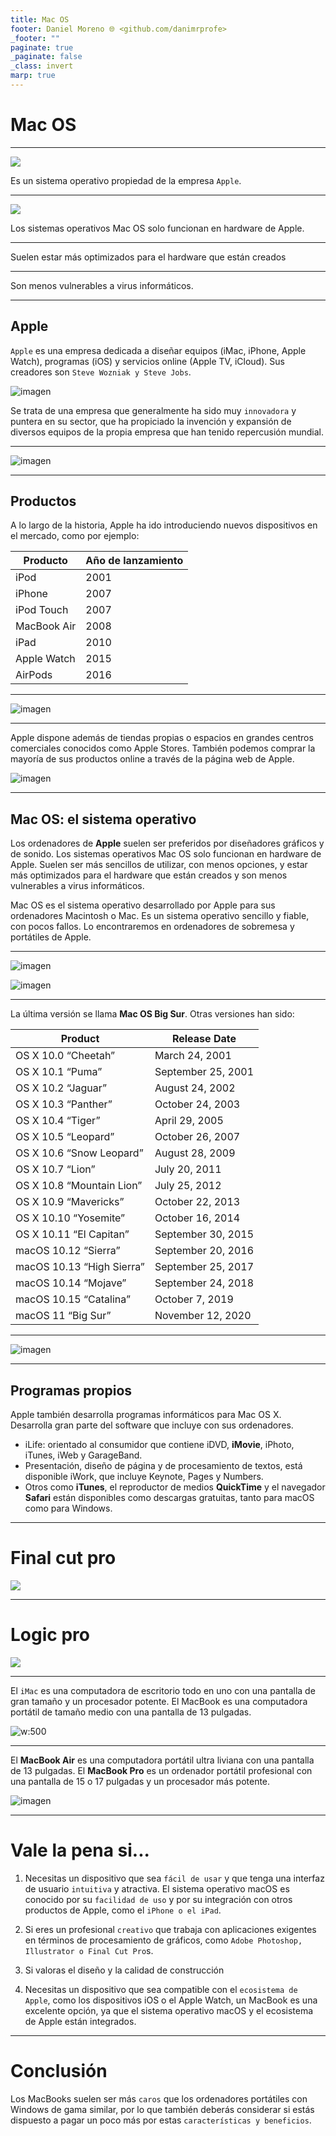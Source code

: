 ```yaml
---
title: Mac OS
footer: Daniel Moreno 🌐 <github.com/danimrprofe>
_footer: ""
paginate: true
_paginate: false
_class: invert
marp: true
---
```


# Mac OS

---

![](img/2023-03-16-17-13-18.png)

Es un sistema operativo propiedad de la empresa ``Apple``.

---

![](img/2023-03-16-17-13-45.png)

Los sistemas operativos Mac OS solo funcionan en hardware de Apple.

---

Suelen estar más optimizados para el hardware que están creados

---

Son menos vulnerables a virus informáticos.

---

## Apple

``Apple`` es una empresa dedicada a diseñar equipos (iMac, iPhone, Apple Watch), programas (iOS) y servicios online (Apple TV, iCloud). Sus creadores son ``Steve Wozniak y Steve Jobs``.

![imagen](media/image1.jpg)

Se trata de una empresa que generalmente ha sido muy ``innovadora`` y puntera en su sector, que ha propiciado la invención y expansión de diversos equipos de la propia empresa que han tenido repercusión mundial.

---

![imagen](media/image2.jpg)

---

## Productos

A lo largo de la historia, Apple ha ido introduciendo nuevos dispositivos en el mercado, como por ejemplo:

| Producto    | Año de lanzamiento |
| ----------- | ------------------ |
| iPod        | 2001               |
| iPhone      | 2007               |
| iPod Touch  | 2007               |
| MacBook Air | 2008               |
| iPad        | 2010               |
| Apple Watch | 2015               |
| AirPods     | 2016               |

---

![imagen](media/image3.jpg)

---

Apple dispone además de tiendas propias o espacios en grandes centros comerciales conocidos como Apple Stores. También podemos comprar la mayoría de sus productos online a través de la página web de Apple.

![imagen](media/image4.jpg)

---

## Mac OS: el sistema operativo

Los ordenadores de **Apple** suelen ser preferidos por diseñadores gráficos y de sonido. Los sistemas operativos Mac OS solo funcionan en hardware de Apple.  Suelen ser más sencillos de utilizar, con menos opciones, y estar más optimizados para el hardware que están creados y son menos vulnerables a virus informáticos.

Mac OS es el sistema operativo desarrollado por Apple para sus ordenadores Macintosh o Mac. Es un sistema operativo sencillo y fiable, con pocos fallos. Lo encontraremos en ordenadores de sobremesa y portátiles de Apple.

---

![imagen](media/image5.jpg)

![imagen](media/image6.png)

---

La última versión se llama **Mac OS Big Sur**. Otras versiones han sido:

| Product                   | Release Date       |
| ------------------------- | ------------------ |
| OS X 10.0 “Cheetah”       | March 24, 2001     |
| OS X 10.1 “Puma”          | September 25, 2001 |
| OS X 10.2 “Jaguar”        | August 24, 2002    |
| OS X 10.3 “Panther”       | October 24, 2003   |
| OS X 10.4 “Tiger”         | April 29, 2005     |
| OS X 10.5 “Leopard”       | October 26, 2007   |
| OS X 10.6 “Snow Leopard”  | August 28, 2009    |
| OS X 10.7 “Lion”          | July 20, 2011      |
| OS X 10.8 “Mountain Lion” | July 25, 2012      |
| OS X 10.9 “Mavericks”     | October 22, 2013   |
| OS X 10.10 “Yosemite”     | October 16, 2014   |
| OS X 10.11 “El Capitan”   | September 30, 2015 |
| macOS 10.12 “Sierra”      | September 20, 2016 |
| macOS 10.13 “High Sierra” | September 25, 2017 |
| macOS 10.14 “Mojave”      | September 24, 2018 |
| macOS 10.15 “Catalina”    | October 7, 2019    |
| macOS 11 “Big Sur”        | November 12, 2020  |

---

![imagen](media/image7.png)

---

## Programas propios

Apple también desarrolla programas informáticos para Mac OS X. Desarrolla gran parte del software que incluye con sus ordenadores.

- iLife: orientado al consumidor que contiene iDVD, **iMovie**, iPhoto, iTunes, iWeb y GarageBand.
- Presentación, diseño de página y de procesamiento de textos, está disponible iWork, que incluye Keynote, Pages y Numbers.
- Otros como **iTunes**, el reproductor de medios **QuickTime** y el navegador **Safari** están disponibles como descargas gratuitas, tanto para macOS como para Windows.

---

# Final cut pro

![](img/2023-03-16-17-25-44.png)

---

# Logic pro

![](img/2023-03-16-17-26-09.png)

---

El ``iMac`` es una computadora de escritorio todo en uno con una pantalla de gran tamaño y un procesador potente. El MacBook es una computadora portátil de tamaño medio con una pantalla de 13 pulgadas.

![w:500](img/2022-12-30-09-56-27.png)

---

El **MacBook Air** es una computadora portátil ultra liviana con una pantalla de 13 pulgadas. El **MacBook Pro** es un ordenador portátil profesional con una pantalla de 15 o 17 pulgadas y un procesador más potente.

![imagen](img/2022-12-30-09-56-04.png)

---

# Vale la pena si...

1. Necesitas un dispositivo que sea ``fácil de usar`` y que tenga una interfaz de usuario ``intuitiva`` y atractiva. El sistema operativo macOS es conocido por su ``facilidad de uso`` y por su integración con otros productos de Apple, como el ``iPhone o el iPad``.

2. Si eres un profesional ``creativo`` que trabaja con aplicaciones exigentes en términos de procesamiento de gráficos, como ``Adobe Photoshop, Illustrator o Final Cut Pro``s.

3. Si valoras el diseño y la calidad de construcción

4. Necesitas un dispositivo que sea compatible con el ``ecosistema de Apple``, como los dispositivos iOS o el Apple Watch, un MacBook es una excelente opción, ya que el sistema operativo macOS y el ecosistema de Apple están integrados.

---

# Conclusión

Los MacBooks suelen ser más ``caros`` que los ordenadores portátiles con Windows de gama similar, por lo que también deberás considerar si estás dispuesto a pagar un poco más por estas ``características y beneficios``.
